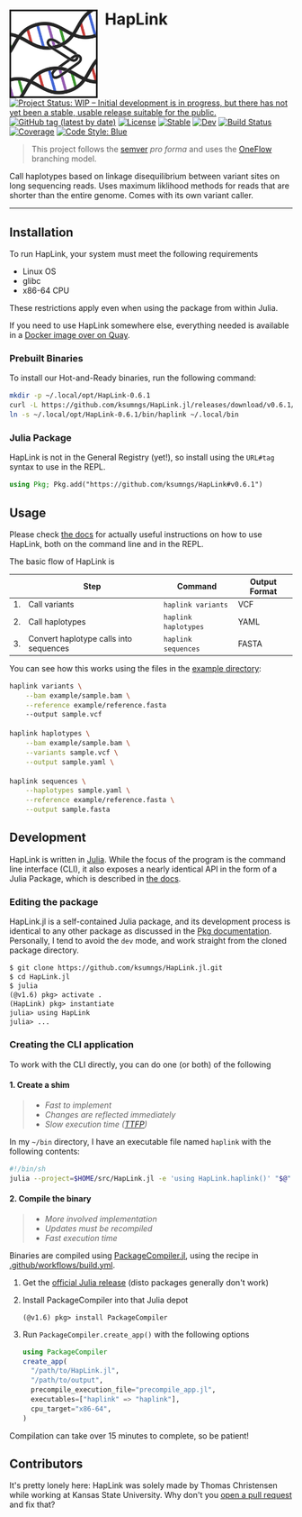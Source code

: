 
# <img src="./docs/src/assets/logo.png" style="border: 3px solid; float: left; margin: auto 2.5% auto 0" width="30%" > HapLink

[![Project Status: WIP – Initial development is in progress, but there has not yet been a stable, usable release suitable for the public.](https://www.repostatus.org/badges/latest/wip.svg)](https://www.repostatus.org/#wip)
[![GitHub tag (latest by date)](https://img.shields.io/github/v/tag/ksumngs/HapLink.jl?label=version)](https://github.com/ksumngs/HapLink.jl/blob/master/CHANGELOG.md)
[![License](https://img.shields.io/github/license/ksumngs/HapLink.jl)](https://github.com/ksumngs/HapLink.jl/)
[![Stable](https://img.shields.io/badge/docs-stable-blue.svg)](https://ksumngs.github.io/HapLink.jl/stable)
[![Dev](https://img.shields.io/badge/docs-dev-blue.svg)](https://ksumngs.github.io/HapLink.jl/dev)
[![Build Status](https://github.com/ksumngs/HapLink.jl/workflows/CI/badge.svg)](https://github.com/ksumngs/HapLink.jl/actions)
[![Coverage](https://codecov.io/gh/ksumngs/HapLink.jl/branch/master/graph/badge.svg)](https://codecov.io/gh/ksumngs/HapLink.jl)
[![Code Style: Blue](https://img.shields.io/badge/code%20style-blue-4495d1.svg)](https://github.com/invenia/BlueStyle)

> This project follows the [semver] _pro forma_ and uses the [OneFlow]
> branching model.

Call haplotypes based on linkage disequilibrium between variant sites on long
sequencing reads. Uses maximum liklihood methods for reads that are shorter than
the entire genome. Comes with its own variant caller.

***

## Installation

To run HapLink, your system must meet the following requirements

- Linux OS
- glibc
- x86-64 CPU

These restrictions apply even when using the package from within Julia.

If you need to use HapLink somewhere else, everything needed is available in a
[Docker image over on Quay].

### Prebuilt Binaries

To install our Hot-and-Ready binaries, run the following command:

```bash
mkdir -p ~/.local/opt/HapLink-0.6.1
curl -L https://github.com/ksumngs/HapLink.jl/releases/download/v0.6.1/HapLink-v0.6.1_linux.x86_64.tar.gz | tar xzv -C ~/.local/opt/HapLink-0.6.1
ln -s ~/.local/opt/HapLink-0.6.1/bin/haplink ~/.local/bin
```

### Julia Package

HapLink is not in the General Registry (yet!), so install using the `URL#tag`
syntax to use in the REPL.

```julia
using Pkg; Pkg.add("https://github.com/ksumngs/HapLink#v0.6.1")
```

## Usage

Please check [the docs] for actually useful instructions on how to use HapLink,
both on the command line and in the REPL.

The basic flow of HapLink is

|     | Step                                   | Command              | Output Format |
| --- | -------------------------------------- | -------------------- | ------------- |
| 1.  | Call variants                          | `haplink variants`   | VCF           |
| 2.  | Call haplotypes                        | `haplink haplotypes` | YAML          |
| 3.  | Convert haplotype calls into sequences | `haplink sequences`  | FASTA         |

You can see how this works using the files in the [example directory]:

```bash
haplink variants \
    --bam example/sample.bam \
    --reference example/reference.fasta
    --output sample.vcf

haplink haplotypes \
    --bam example/sample.bam \
    --variants sample.vcf \
    --output sample.yaml \

haplink sequences \
    --haplotypes sample.yaml \
    --reference example/reference.fasta \
    --output sample.fasta
```

## Development

HapLink is written in [Julia]. While the focus of the program is the command
line interface (CLI), it also exposes a nearly identical API in the form of a
Julia Package, which is described in [the docs].

### Editing the package

HapLink.jl is a self-contained Julia package, and its development process is
identical to any other package as discussed in the [Pkg documentation].
Personally, I tend to avoid the `dev` mode, and work straight from the cloned
package directory.

```shellsession
$ git clone https://github.com/ksumngs/HapLink.jl.git
$ cd HapLink.jl
$ julia
(@v1.6) pkg> activate .
(HapLink) pkg> instantiate
julia> using HapLink
julia> ...
```

### Creating the CLI application

To work with the CLI directly, you can do one (or both) of the following

#### 1. Create a shim

> - _Fast to implement_
> - _Changes are reflected immediately_
> - _Slow execution time ([TTFP])_

In my `~/bin` directory, I have an executable file named `haplink` with the
following contents:

```bash
#!/bin/sh
julia --project=$HOME/src/HapLink.jl -e 'using HapLink.haplink()' "$@"
```

#### 2. Compile the binary

> - _More involved implementation_
> - _Updates must be recompiled_
> - _Fast execution time_

Binaries are compiled using [PackageCompiler.jl], using the recipe in [.github/workflows/build.yml].

1. Get the [official Julia release] (disto packages generally don't work)
2. Install PackageCompiler into that Julia depot

    ```shellsession
    (@v1.6) pkg> install PackageCompiler
    ```

3. Run `PackageCompiler.create_app()` with the following options

    ```julia
    using PackageCompiler
    create_app(
      "/path/to/HapLink.jl",
      "/path/to/output",
      precompile_execution_file="precompile_app.jl",
      executables=["haplink" => "haplink"],
      cpu_target="x86-64",
    )
    ```

Compilation can take over 15 minutes to complete, so be patient!

## Contributors

It's pretty lonely here: HapLink was solely made by Thomas Christensen while
working at Kansas State University. Why don't you [open a pull request] and fix
that?

[semver]: https://semver.org
[OneFlow]: https://www.endoflineblog.com/oneflow-a-git-branching-model-and-workflow
[Docker image over on Quay]: https://quay.io/repository/millironx/julia_bam-readcounts
[the docs]: https://ksumngs.github.io/HapLink.jl/stable
[example directory]: https://github.com/ksumngs/HapLink.jl/tree/master/example
[Julia]: https://julialang.org
[Pkg documentation]: https://pkgdocs.julialang.org/v1/managing-packages/#developing
[TTFP]: https://viralinstruction.com/posts/badjulia/#compile_time_latency
[PackageCompiler.jl]: https://julialang.github.io/PackageCompiler.jl/stable/apps.html
[.github/workflows/build.yml]: https://github.com/ksumngs/HapLink.jl/blob/master/.github/workflows/build.yml
[official Julia release]: https://julialang.org/downloads/
[open a pull request]: https://github.com/ksumngs/HapLink.jl/compare
